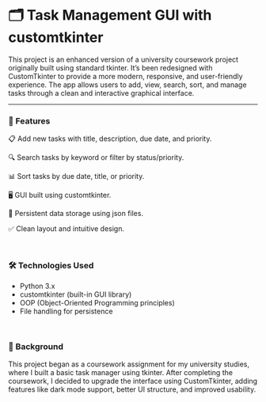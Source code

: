 <h1>🗂️ Task Management GUI with customtkinter</h1>

<p>This project is an enhanced version of a university coursework project originally built using standard tkinter. It’s been redesigned with CustomTkinter to provide a more modern, responsive, and user-friendly experience.
The app allows users to add, view, search, sort, and manage tasks through a clean and interactive graphical interface.</p>
<hr>

<h3>🚀 Features</h3>

📋 Add new tasks with title, description, due date, and priority.<br>

🔍 Search tasks by keyword or filter by status/priority.

📊 Sort tasks by due date, title, or priority.

🖥️ GUI built using customtkinter.

💾 Persistent data storage using json files.

✅ Clean layout and intuitive design.
<br>

<br>
<h3>🛠️ Technologies Used</h3>
<ul>
  <li>Python 3.x</li>
  <li>customtkinter (built-in GUI library)</li>
  <li>OOP (Object-Oriented Programming principles)</li>
  <li>File handling for persistence</li>
</ul>

<br>
<h3>📘 Background</h3>
<p>This project began as a coursework assignment for my university studies, where I built a basic task manager using tkinter.
After completing the coursework, I decided to upgrade the interface using CustomTkinter, adding features like dark mode support, better UI structure, and improved usability.</p>

